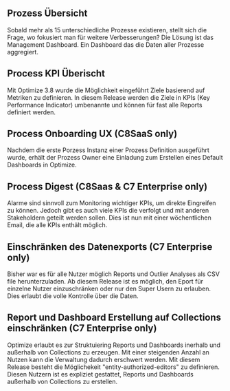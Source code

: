 ## Prozess Übersicht

Sobald mehr als 15 unterschiedliche Prozesse existieren, stellt sich die Frage, wo fokusiert man für weitere Verbesserungen? Die Lösung ist das Management Dashboard. Ein Dashboard das die Daten aller Prozesse aggregiert.

## Process KPI Überischt

Mit Optimize 3.8 wurde die Möglichkeit eingeführt Ziele basierend auf Metriken zu definieren. In diesem Release werden die Ziele in KPIs (Key Performance Indicator) umbenannte und können für fast alle Reports definiert werden.

## Process Onboarding UX (C8SaaS only)

Nachdem die erste Porzess Instanz einer Prozess Definition ausgeführt wurde, erhält der Prozess Owner eine Einladung zum Erstellen eines Default Dashboards in Optimize.

## Process Digest (C8Saas & C7 Enterprise only)

Alarme sind sinnvoll zum Monitoring wichtiger KPIs, um direkte Eingreifen zu können. Jedoch gibt es auch viele KPIs die verfolgt und mit anderen Stakeholdern geteilt werden sollen. Dies ist nun mit einer wöchentlichen Email, die alle KPIs enthält möglich.

## Einschränken des Datenexports (C7 Enterprise only)

Bisher war es für alle Nutzer möglich Reports und Outlier Analyses als CSV file herunterzuladen. Ab diesem Release ist es möglich, den Eport für einzelne Nutzer einzuschränken oder nur den Super Usern zu erlauben. Dies erlaubt die volle Kontrolle über die Daten.

## Report und Dashboard Erstellung auf Collections einschränken (C7 Enterprise only)

Optimize erlaubt es zur Struktuiering Reports und Dashboards inerhalb und außerhalb von Collections zu erzeugen. Mit einer steigenden Anzahl an Nutzen kann die Verwaltung dadurch erschwert werden. Mit diesem Release besteht die Möglichekeit "entity-authorized-editors" zu definieren. Diesen Nutzern ist es expliziet gestattet, Reports und Dashboards außerhalb von Collections zu erstellen.